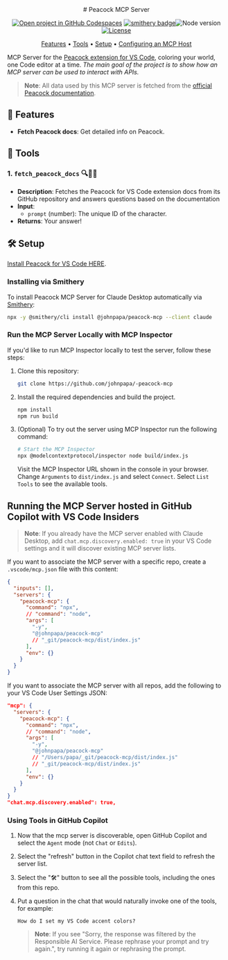 <div align="center">
# Peacock MCP Server

[![Open project in GitHub Codespaces](https://img.shields.io/badge/Codespaces-Open-blue?style=flat-square&logo=github)](https://codespaces.new/johnpapa/peacock-mcp?hide_repo_select=true&ref=main&quickstart=true)
[![smithery badge](https://smithery.ai/badge/@johnpapa/peacock-mcp)](https://smithery.ai/server/@johnpapa/peacock-mcp)![Node version](https://img.shields.io/badge/Node.js->=20-3c873a?style=flat-square)
[![License](https://img.shields.io/badge/License-MIT-yellow?style=flat-square)](LICENSE)

[Features](#features) • [Tools](#tools) • [Setup](#setup) • [Configuring an MCP Host](#configuring-an-mcp-host)

</div>

MCP Server for the [Peacock extension for VS Code](https://peacockcode.dev), coloring your world, one Code editor at a time. _The main goal of the project is to show how an MCP server can be used to interact with APIs._

> **Note**: All data used by this MCP server is fetched from the [official Peacock documentation](https://peacockcode.dev).

<a name="features"></a>

## 🔧 Features

- **Fetch Peacock docs**: Get detailed info on Peacock.

<a name="tools"></a>

## 🧰 Tools

### 1. `fetch_peacock_docs` 🔍🦸‍♂️

- **Description**: Fetches the Peacock for VS Code extension docs from its GitHub repository and answers questions based on the documentation
- **Input**:
  - `prompt` (number): The unique ID of the character.
- **Returns**: Your answer!

<a name="setup"></a>

## 🛠️ Setup

[Install Peacock for VS Code HERE](https://marketplace.visualstudio.com/items?itemName=johnpapa.vscode-peacock&wt.mc_id=vscodepeacock-github-jopapa).

### Installing via Smithery

To install Peacock MCP Server for Claude Desktop automatically via [Smithery](https://smithery.ai/server/@johnpapa/peacock-mcp):

```bash
npx -y @smithery/cli install @johnpapa/peacock-mcp --client claude
```

### Run the MCP Server Locally with MCP Inspector

If you'd like to run MCP Inspector locally to test the server, follow these steps:

1. Clone this repository:

   ```bash
   git clone https://github.com/johnpapa/-peacock-mcp
   ```

1. Install the required dependencies and build the project.

   ```bash
   npm install
   npm run build
   ```

1. (Optional) To try out the server using MCP Inspector run the following command:

   ```bash
   # Start the MCP Inspector
   npx @modelcontextprotocol/inspector node build/index.js
   ```

   Visit the MCP Inspector URL shown in the console in your browser. Change `Arguments` to `dist/index.js` and select `Connect`. Select `List Tools` to see the available tools.

<a name="configuring-an-mcp-host"></a>

## Running the MCP Server hosted in GitHub Copilot with VS Code Insiders

> **Note**: If you already have the MCP server enabled with Claude Desktop, add `chat.mcp.discovery.enabled: true` in your VS Code settings and it will discover existing MCP server lists.

If you want to associate the MCP server with a specific repo, create a `.vscode/mcp.json` file with this content:

```json
{
  "inputs": [],
  "servers": {
    "peacock-mcp": {
      "command": "npx",
      // "command": "node",
      "args": [
        "-y",
        "@johnpapa/peacock-mcp"
        // "_git/peacock-mcp/dist/index.js"
      ],
      "env": {}
    }
  }
}
```

If you want to associate the MCP server with all repos, add the following to your VS Code User Settings JSON:

```json
"mcp": {
  "servers": {
    "peacock-mcp": {
      "command": "npx",
      // "command": "node",
      "args": [
        "-y",
        "@johnpapa/peacock-mcp"
        // "/Users/papa/_git/peacock-mcp/dist/index.js"
        // "_git/peacock-mcp/dist/index.js"
      ],
      "env": {}
    }
  }
}
"chat.mcp.discovery.enabled": true,
```

### Using Tools in GitHub Copilot

1. Now that the mcp server is discoverable, open GitHub Copilot and select the `Agent` mode (not `Chat` or `Edits`).
2. Select the "refresh" button in the Copilot chat text field to refresh the server list.
3. Select the "🛠️" button to see all the possible tools, including the ones from this repo.
4. Put a question in the chat that would naturally invoke one of the tools, for example:

   ```
   How do I set my VS Code accent colors?
   ```

   > **Note**: If you see "Sorry, the response was filtered by the Responsible AI Service. Please rephrase your prompt and try again.", try running it again or rephrasing the prompt.

